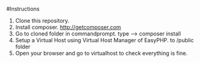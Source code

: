 #Instructions

1. Clone this repository.
2. Install composer. http://getcomposer.com
3. Go to cloned folder in commandprompt. type -->   composer install
4. Setup a Virtual Host using Virtual Host Manager of EasyPHP. to /public folder
5. Open your browser and go to virtualhost to check everything is fine.
